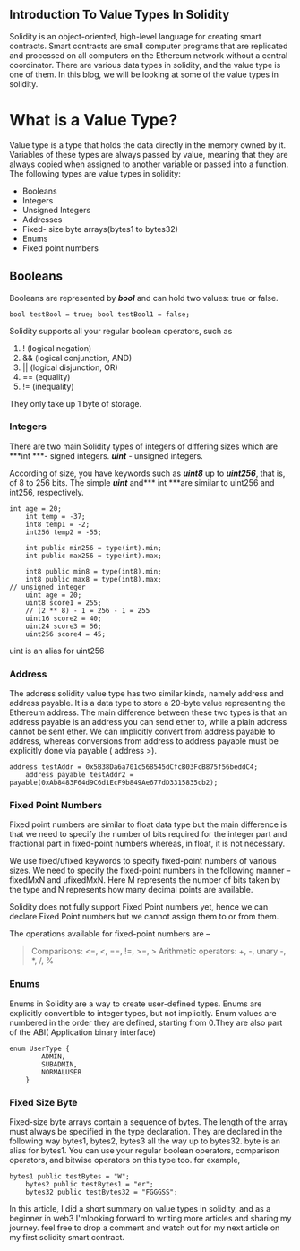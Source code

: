 ## Introduction To Value Types In Solidity

Solidity is an object-oriented, high-level language for creating smart contracts. Smart contracts are small computer programs that are replicated and processed on all computers on the Ethereum network without a central coordinator. There are various data types in solidity, and the value type is one of them. In this blog, we will be looking at some of the value types in solidity.


# What is a Value Type?

Value type is a type that holds the data directly in the memory owned by it. Variables of these types are always passed by value, meaning that they are always copied when assigned to another variable or passed into a function.
The following types are value types in solidity:


- Booleans
- Integers
- Unsigned Integers
- Addresses
- Fixed- size byte arrays(bytes1 to bytes32)
- Enums
- Fixed point numbers 

## Booleans

Booleans are represented by ***bool*** and can hold two values: true or false. 


`bool testBool = true;
    bool testBool1 = false;
`


Solidity supports all your regular boolean operators, such as 
1. !  (logical negation)
1. &&  (logical conjunction, AND)
1. || (logical disjunction, OR)
1. == (equality)
1. !=  (inequality)

 They only take up 1 byte of storage.

### Integers
There are two main Solidity types of integers of differing sizes which are ***int ***- signed integers.
***uint*** - unsigned integers.

According  of size, you have keywords such as ***uint8*** up to ***uint256***, that is, of 8 to 256 bits. The simple ***uint*** and*** int ***are similar to uint256 and int256, respectively.


```
int age = 20;
    int temp = -37;
    int8 temp1 = -2;
    int256 temp2 = -55;

    int public min256 = type(int).min;   
    int public max256 = type(int).max;

    int8 public min8 = type(int8).min;   
    int8 public max8 = type(int8).max;
// unsigned integer
    uint age = 20;
    uint8 score1 = 255;
    // (2 ** 8) - 1 = 256 - 1 = 255
    uint16 score2 = 40;
    uint24 score3 = 56;
    uint256 score4 = 45;
``` 
uint is an alias for uint256


### Address
The address solidity value type has two similar kinds, namely address and address payable. It is a data type to store a 20-byte value representing the Ethereum address. The main difference between these two types is that an address payable is an address you can send ether to, while a plain address cannot be sent ether. We can implicitly convert from address payable to address, whereas conversions from address to address payable must be explicitly done via payable ( address >).




```
address testAddr = 0x5B38Da6a701c568545dCfcB03FcB875f56beddC4;
    address payable testAddr2 = payable(0xAb8483F64d9C6d1EcF9b849Ae677dD3315835cb2);
``` 


### Fixed Point Numbers
Fixed point numbers are similar to float data type but the main difference is that we need to specify the number of bits required for the integer part and fractional part in fixed-point numbers whereas, in float, it is not necessary.

We use fixed/ufixed keywords to specify fixed-point numbers of various sizes. We need to specify the fixed-point numbers in the following manner – fixedMxN and ufixedMxN. Here  M represents the number of bits taken by the type and N represents how many decimal points are available.

Solidity does not fully support Fixed Point numbers yet, hence we can declare Fixed Point numbers but we cannot assign them to or from them.

The operations available for fixed-point numbers are –

> Comparisons: <=, <, ==, !=, >=, > 
Arithmetic operators: +, -, unary -, *, /, %


### Enums
Enums in Solidity are a way to create user-defined types. Enums are explicitly convertible to integer types, but not implicitly. Enum values are numbered in the order they are defined, starting from 0.They are also part of the ABI( Application binary interface)


```
enum UserType {
        ADMIN,
        SUBADMIN,
        NORMALUSER
    }

``` 



### Fixed Size Byte
Fixed-size byte arrays contain a sequence of bytes. The length of the array must always be specified in the type declaration. They are declared in the following way bytes1, bytes2, bytes3 all the way up to bytes32. byte is an alias for bytes1. You can use your regular boolean operators, comparison operators, and bitwise operators on this type too.
for example,

```
bytes1 public testBytes = "W"; 
    bytes2 public testBytes1 = "er";
    bytes32 public testBytes32 = "FGGGSS";

``` 

In this article, I did a short summary on value types in solidity, and as a beginner in web3 I'mlooking forward  to writing more articles and sharing my journey.
feel free to drop a comment and watch out for my next article on my first solidity smart contract.








